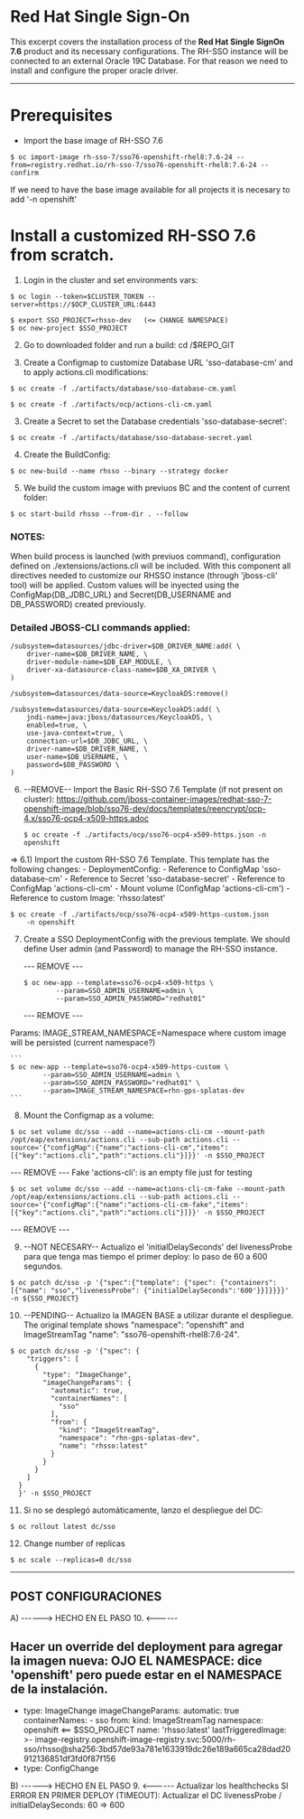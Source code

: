 # Red Hat Single Sign-On

This excerpt covers the installation process of the **Red Hat Single SignOn 7.6** product and its necessary configurations.
The RH-SSO instance will be connected to an external Oracle 19C Database. For that reason we need to install and configure the proper oracle driver.


--------------------------------------
# Prerequisites

- Import the base image of RH-SSO 7.6
```
$ oc import-image rh-sso-7/sso76-openshift-rhel8:7.6-24 --from=registry.redhat.io/rh-sso-7/sso76-openshift-rhel8:7.6-24 --confirm
```

If we need to have the base image available for all projects it is necesary to add '-n openshift'


# Install a customized RH-SSO 7.6 from scratch.

1) Login in the cluster and set environments vars:

```
$ oc login --token=$CLUSTER_TOKEN --server=https://$OCP_CLUSTER_URL:6443
```

```
$ export SSO_PROJECT=rhsso-dev   (<= CHANGE NAMESPACE)
$ oc new-project $SSO_PROJECT
```

2) Go to downloaded folder and run a build:
cd /$REPO_GIT

3) Create a Configmap to customize Database URL 'sso-database-cm' and to apply actions.cli modifications:
```
$ oc create -f ./artifacts/database/sso-database-cm.yaml
```
```
$ oc create -f ./artifacts/ocp/actions-cli-cm.yaml 
```

3) Create a Secret to set the Database credentials 'sso-database-secret':
```
$ oc create -f ./artifacts/database/sso-database-secret.yaml
```

4) Create the BuildConfig:
```
$ oc new-build --name rhsso --binary --strategy docker
```

5) We build the custom image with previuos BC and the content of current folder:
```
$ oc start-build rhsso --from-dir . --follow
```

### NOTES: 
When build process is launched (with previuos command), configuration defined on ./extensions/actions.cli will be included.
With this component all directives needed to customize our RHSSO instance (through 'jboss-cli' tool) will be applied. 
Custom values will be inyected using the ConfigMap(DB_JDBC_URL) and Secret(DB_USERNAME and DB_PASSWORD) created previously.


### Detailed JBOSS-CLI commands applied:
```
/subsystem=datasources/jdbc-driver=$DB_DRIVER_NAME:add( \
    driver-name=$DB_DRIVER_NAME, \
    driver-module-name=$DB_EAP_MODULE, \
    driver-xa-datasource-class-name=$DB_XA_DRIVER \
)

/subsystem=datasources/data-source=KeycloakDS:remove()
 
/subsystem=datasources/data-source=KeycloakDS:add( \
    jndi-name=java:jboss/datasources/KeycloakDS, \
    enabled=true, \
    use-java-context=true, \
    connection-url=$DB_JDBC_URL, \
    driver-name=$DB_DRIVER_NAME, \
    user-name=$DB_USERNAME, \
    password=$DB_PASSWORD \
)
```

6) --REMOVE-- Import the Basic RH-SSO 7.6  Template (if not present on cluster):
https://github.com/jboss-container-images/redhat-sso-7-openshift-image/blob/sso76-dev/docs/templates/reencrypt/ocp-4.x/sso76-ocp4-x509-https.adoc
    ```
    $ oc create -f ./artifacts/ocp/sso76-ocp4-x509-https.json -n openshift
    ```


  => 6.1) Import the custom RH-SSO 7.6 Template.
  This template has the following changes:
    - DeploymentConfig: 
        - Reference to ConfigMap 'sso-database-cm'
        - Reference to Secret 'sso-database-secret'
        - Reference to ConfigMap 'actions-cli-cm'
        - Mount volume (ConfigMap 'actions-cli-cm')
        - Reference to custom Image: 'rhsso:latest'

  ```
  $ oc create -f ./artifacts/ocp/sso76-ocp4-x509-https-custom.json
      -n openshift
  ```


7) Create a SSO DeploymentConfig with the previous template. We should define User admin (and Password) to manage the RH-SSO instance.

    --- REMOVE ---
    ```
    $ oc new-app --template=sso76-ocp4-x509-https \
            --param=SSO_ADMIN_USERNAME=admin \
            --param=SSO_ADMIN_PASSWORD="redhat01"        
    ```
    --- REMOVE ---

  Params:
    IMAGE_STREAM_NAMESPACE=Namespace where custom image will be persisted (current namespace?)

    ```
    $ oc new-app --template=sso76-ocp4-x509-https-custom \
            --param=SSO_ADMIN_USERNAME=admin \
            --param=SSO_ADMIN_PASSWORD="redhat01" \
            --param=IMAGE_STREAM_NAMESPACE=rhn-gps-splatas-dev
    ```

8) Mount the Configmap as a volume:
```
$ oc set volume dc/sso --add --name=actions-cli-cm --mount-path /opt/eap/extensions/actions.cli --sub-path actions.cli --source='{"configMap":{"name":"actions-cli-cm","items":[{"key":"actions.cli","path":"actions.cli"}]}}' -n $SSO_PROJECT
```

  --- REMOVE ---
  Fake 'actions-cli': is an empty file just for testing
  ```
  $ oc set volume dc/sso --add --name=actions-cli-cm-fake --mount-path /opt/eap/extensions/actions.cli --sub-path actions.cli --source='{"configMap":{"name":"actions-cli-cm-fake","items":[{"key":"actions.cli","path":"actions.cli"}]}}' -n $SSO_PROJECT
  ```
  --- REMOVE ---

9) --NOT NECESARY-- Actualizo el 'initialDelaySeconds' del livenessProbe para que tenga mas tiempo el primer deploy: lo paso de 60 a 600 segundos.
```
$ oc patch dc/sso -p '{"spec":{"template": {"spec": {"containers":[{"name": "sso","livenessProbe": {"initialDelaySeconds":'600'}}]}}}}' -n ${SSO_PROJECT}
```

10) --PENDING-- Actualizo la IMAGEN BASE a utilizar durante el despliegue.
The original template shows "namespace": "openshift" and ImageStreamTag "name": "sso76-openshift-rhel8:7.6-24".
```
$ oc patch dc/sso -p '{"spec": {
    "triggers": [
      {
        "type": "ImageChange",
        "imageChangeParams": {
          "automatic": true,
          "containerNames": [
            "sso"
          ],
          "from": {
            "kind": "ImageStreamTag",
            "namespace": "rhn-gps-splatas-dev",
            "name": "rhsso:latest"
          }
        }
      }
    ]
  }
  }' -n $SSO_PROJECT
```

11) Si no se desplegó automáticamente, lanzo el despliegue del DC:
```
$ oc rollout latest dc/sso
```

12) Change number of replicas
```
$ oc scale --replicas=0 dc/sso
```




--------------------
POST CONFIGURACIONES
--------------------
A) ------>    HECHO EN EL PASO 10.   <------

  Hacer un override del deployment para agregar la imagen nueva:
  OJO EL NAMESPACE: dice 'openshift' pero puede estar en el NAMESPACE de la instalación.
  ----------------
  - type: ImageChange
    imageChangeParams:
      automatic: true
      containerNames:
        - sso
      from:
        kind: ImageStreamTag
        namespace: openshift  <== $SSO_PROJECT
        name: 'rhsso:latest'
      lastTriggeredImage: >-
     image-registry.openshift-image-registry.svc:5000/rh-sso/rhsso@sha256:3bd57de93a781e1633919dc26e189a665ca28dad20912136851df3fd0f87f156
  - type: ConfigChange


B)  ------>    HECHO EN EL PASO 9.   <------ 
Actualizar los healthchecks
SI ERROR EN PRIMER DEPLOY (TIMEOUT): Actualizar el DC livenessProbe / initialDelaySeconds: 60 => 600 
